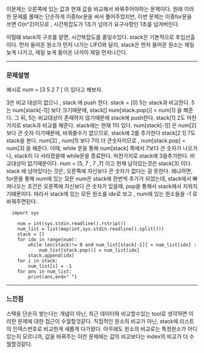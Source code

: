 이문제는 오른쪽에 있는 값과 현재 값을 비교해서 바꿔주어야하는 문제이다. 
원래 이러한 문제를 풀때는 단순하게 이중for문을 써서 풀어주었지만, 이번 문제는 이중for문을 쓰면 O(n^2)이므로 , 시간복잡도가
1조가 넘어가 요구사항인 1초를 넘겨버린다. 

이럴떄 stack의 구조를 알면, 시간복잡도를 줄일수있다. 
stack은 기본적으로 후입선출이다. 먼저 들어온 원소가 먼저 나가는 LIFO와 달리, stack은 먼저 들어온 원소는 제일 늦게 나가고, 제일 늦게 들어온 녀석이 제일 먼저나간다. 

---

### 문제설명 


예시로 num  = [3 5 2 7 ] 이 있다고 해보자. 

3은 비교 대상이 없으니 , stack 에 push 한다. stack = [0] 
5는 stack과 비교한다. 5는 num[stack[-1]] 보다 크기때문에, stack[]
num[stack.pop()] = num[1] 을 해준다. 그 뒤, 5는 비교대상이 존재하지 않기때문에 stack에 push한다. stack[1] 
2도 마찬가지로 stack과 비교를 해준다. stack에는 현재 1이 있다. num[stack[-1]] 은 num[2] 보다 큰 숫자 이기때문에, 바꿔줄수가 없으므로, stack에 2를 추가한다 stack[2 1] 
7도 stack을 본다. num[2] , num[1] 보다 7이 더 큰숫자이므로 , num[stack.pop] = num[3] 을 해준다. 이때, while 문을 통해 num[stack] 쪽에서 7보다 큰 숫자가 나오거나, stack이 다 사라졌을때 while문을 종료한다. 
마찬가지로 stack에 3을추가한다. 비교대상이 없기때문이다. 
num = [5, 7 , 7 ,7] 이고 현재 남아있는것은 stack[3] 이다. 
stack 에 남아있다는 것은, 오른쪽에 자신보다 큰 숫자가 없다는 걸 뜻한다. 왜냐하면, for문을 통해 num에 있는 모든 num은 stack에 한번씩 추가가 되었는데, stack에서 빠져나오는 조건은 오른쪽에 자신보다 큰 숫자가 있을때, pop을 통해서 
stack에서 지워지기떄문이다. 따라서 stack에 있는 모든 원소를 idx로 보고 , num에 있는 원소들을 -1 로 바꿔주면된다. 

      import sys
  
        num = int(sys.stdin.readline().rstrip())
        num_list = list(map(int,sys.stdin.readline().split()))
        stack = []
        for idx in range(num):
            while len(stack)!= 0 and num_list[stack[-1]] < num_list[idx] :
                num_list[stack.pop()] = num_list[idx]
            stack.append(idx)
        for i in stack:
            num_list[i] = -1
        for ans in num_list:
            print(ans,end=" ")
--- 
### 느낀점 

스택을 단순히 쌓는다는 개념이 아닌, 최근 데이터와 비교할수있는 tool로 생각하면 이러한 문제에 대한 접근이 수월할것같다. 
직접적인 원소의 비교가 아닌, stack에 리스트의 인덱스번호로 비교한게 새롭게 다가왔다. 
아무래도 원소의 비교로는 특정원소가 어디있는지 모르니까, 값을 바꿔주는 이런 문제에는 값의 비교보다는 index의 비교가 더 수월할것같다. 
